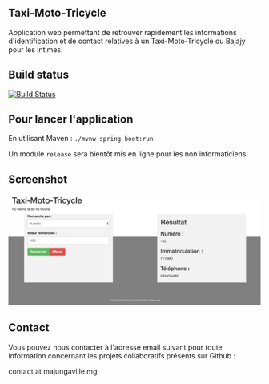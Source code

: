 
## Taxi-Moto-Tricycle

Application web permettant de retrouver rapidement les informations d'identification et de contact relatives à un Taxi-Moto-Tricycle ou Bajajy pour les intimes.

## Build status

[![Build Status](https://travis-ci.org/MajungaVille/Taxi-Moto-Tricycle.svg?branch=master)](https://travis-ci.org/MajungaVille/Taxi-Moto-Tricycle)


## Pour lancer l'application

En utilisant Maven : ```./mvnw spring-boot:run```

Un module ```release``` sera bientôt mis en ligne pour les non informaticiens.

## Screenshot

![Image not found](https://github.com/MajungaVille/Taxi-Moto-Tricycle/blob/master/Taxi-Moto-Tricycle/screenshot.png "TMT App")

## Contact

Vous pouvez nous contacter à l'adresse email suivant pour toute information concernant les projets collaboratifs présents sur Github :

contact at majungaville.mg


